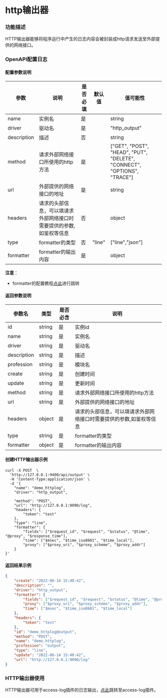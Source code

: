 # http输出器

### 功能描述

HTTP输出器能够将程序运行中产生的日志内容会被封装成http请求发送至外部提供的网络接口。



### OpenAPI配置日志

#### 配置参数说明

| 参数        | 说明                                                         | 是否必填 | 默认值 | 值可能性                                                     |
| ----------- | ------------------------------------------------------------ | -------- | ------ | ------------------------------------------------------------ |
| name        | 实例名                                                       | 是       |        | string                                                       |
| driver      | 驱动名                                        | 是       |        | "http_output"                                                |
| description | 描述                                                         | 否       |        | string                                                       |
| method      | 请求外部网络接口所使用的http方法                             | 是       |        | ["GET", "POST", "HEAD", "PUT", "DELETE", "CONNECT", "OPTIONS", "TRACE"] |
| url         | 外部提供的网络接口的地址                                     | 是       |        | string                                                       |
| headers     | 请求的头部信息，可以填请求外部网络接口时需要提供的参数,如鉴权等信息 | 否       |        | object                                                       |
| type        | formatter的类型                                              | 否       | "line" | ["line","json"]                                              |
| formatter   | formatter的输出内容                                          | 是       |        | object                                                       |

**注意**：

* formatter的配置教程[点此](/docs/formatter)进行跳转



#### 返回参数说明

| 参数名      | 类型   | 是否必含 | 说明                                                         |
| ----------- | ------ | -------- | ------------------------------------------------------------ |
| id          | string | 是       | 实例id                                                       |
| name        | string | 是       | 实例名                                                       |
| driver      | string | 是       | 驱动名                                                       |
| description | string | 是       | 描述                                                         |
| profession  | string | 是       | 模块名                                                       |
| create      | string | 是       | 创建时间                                                     |
| update      | string | 是       | 更新时间                                                     |
| method      | string | 是       | 请求外部网络接口所使用的http方法                             |
| url         | string | 是       | 外部提供的网络接口的地址                                     |
| headers     | object | 是       | 请求的头部信息，可以填请求外部网络接口时需要提供的参数,如鉴权等信息 |
| type        | string | 是       | formatter的类型                                              |
| formatter   | object | 是       | formatter的输出内容                                          |



#### 创建HTTP输出器示例

```shell
curl -X POST  \
  'http://127.0.0.1:9400/api/output' \
  -H 'Content-Type:application/json' \
  -d '{
	"name": "demo_httplog",
	"driver": "http_output",

	"method": "POST",
	"url": "http://127.0.0.1:9090/log",
	"headers": {
		"token": "test"
	},
	"type": "line",
	"formatter": {
		"fields": ["$request_id", "$request", "$status", "@time", "@proxy", "$response_time"],
		"time": ["$msec", "$time_iso8601", "$time_local"],
		"proxy": ["$proxy_uri", "$proxy_scheme", "$proxy_addr"]
	}
}'
```



#### 返回结果示例

```json
{
	"create": "2022-06-14 15:40:42",
	"description": "",
	"driver": "http_output",
	"formatter": {
		"fields": ["$request_id", "$request", "$status", "@time", "@proxy", "$response_time"],
		"proxy": ["$proxy_uri", "$proxy_scheme", "$proxy_addr"],
		"time": ["$msec", "$time_iso8601", "$time_local"]
	},
	"headers": {
		"token": "test"
	},
	"id": "demo_httplog@output",
	"method": "POST",
	"name": "demo_httplog",
	"profession": "output",
	"type": "line",
	"update": "2022-06-14 15:40:42",
	"url": "http://127.0.0.1:9090/log"
}
```



### HTTP输出器使用

HTTP输出器可用于access-log插件的日志输出，[点此](/docs/apinto/plugins/access_log.md)跳转至access-log插件。
